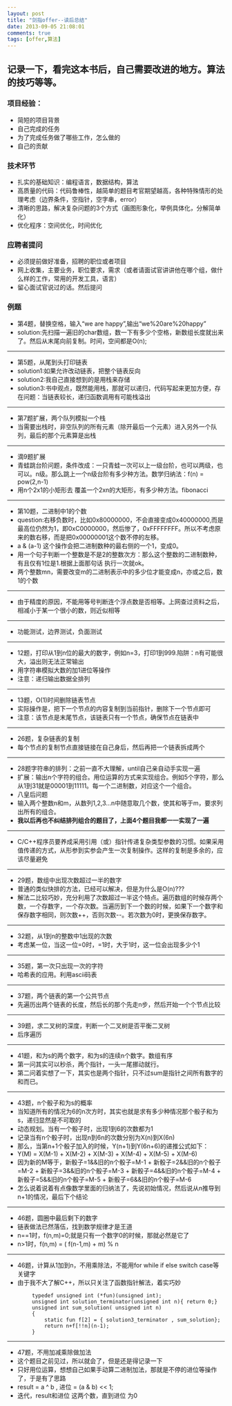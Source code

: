 ```yaml
---
layout: post
title: "剑指offer--读后总结"
date: 2013-09-05 21:08:01
comments: true
tags: [offer,算法]
---
```

## 记录一下，看完这本书后，自己需要改进的地方。算法的技巧等等。
### 项目经验：
 * 简短的项目背景
 * 自己完成的任务
 * 为了完成任务做了哪些工作，怎么做的
 * 自己的贡献
 
### 技术环节
 * 扎实的基础知识：编程语言，数据结构，算法
 * 高质量的代码：代码鲁棒性，越简单的题目考官期望越高，各种特殊情形的处理考虑（边界条件，空指针，空字串，error）
 * 清晰的思路，解决复杂问题的3个方式（画图形象化，举例具体化，分解简单化）
 * 优化程序：空间优化，时间优化

### 应聘者提问
 * 必须提前做好准备，招聘的职位或者项目
 * 网上收集，主要业务，职位要求，需求（或者请面试官讲讲他在哪个组，做什么样的工作，常用的开发工具，语言）
 * 留心面试官说过的话。然后提问

### 例题
 * 第4题，替换空格，输入“we are happy”,输出“we%20are%20happy”
 * solution:先扫描一遍旧的char数组，数一下有多少个空格，新数组长度就出来了。然后从末尾向前复制。时间，空间都是O(n);
 <!--more-->
 ---
 
 * 第5题，从尾到头打印链表
 * solution1:如果允许改动链表，把整个链表反向
 * solution2:我自己直接想到的是用栈来存储
 * solution3:书中观点，既然能用栈，那就可以递归，代码写起来更加方便，存在问题：当链表较长，递归函数调用有可能栈溢出
 
 ---
 
 * 第7题扩展，两个队列模拟一个栈
 * 当需要出栈时，非空队列的所有元素（除开最后一个元素）进入另外一个队列，最后的那个元素算是出栈
 
 ---
 
 * 滴9题扩展
 * 青蛙跳台阶问题，条件改成：一只青蛙一次可以上一级台阶，也可以两级，也可以。n级。那么跳上一个n级台阶有多少种方法。数学归纳法：f(n) = pow(2,n-1)
 * 用n个2x1的小矩形去 覆盖一个2xn的大矩形，有多少种方法。fibonacci
 
 ---
 
 * 第10题，二进制中1的个数
 * question:右移负数时，比如0x80000000，不会直接变成0x40000000,而是最高位仍然为1，即0xC0000000，然后惨了，0xFFFFFFFF。所以不考虑原来的数右移，而是把0x00000001这个数不停的左移。
 * a & (a-1) 这个操作会把二进制数种的最右侧的一个1，变成0。
 * 用一个句子判断一个整数是不是2的整数次方：那么这个整数的二进制数种，有且仅有1位是1.根据上面那句话 执行一次就ok。
 * 两个整数mn，需要改变m的二进制表示中的多少位才能变成n，亦或之后，数1的个数
 
 ---
 
 * 由于精度的原因，不能用等号判断连个浮点数是否相等。上网查过资料之后，相减小于某一个很小的数，则近似相等
 
 ---
 
 * 功能测试，边界测试，负面测试
 
 ---
 
 * 12题，打印从1到n位的最大的数字，例如n=3，打印1到999.陷阱：n有可能很大，溢出则无法正常输出
 * 用字符串模拟大数的加1进位等操作
 * 注意：递归输出数据全排列
 
 ---
 
 * 13题，O(1)时间删除链表节点
 * 实际操作是，把下一个节点的内容复制到当前指针，删除下一个节点即可
 * 注意：该节点是末尾节点，该链表只有一个节点，确保节点在链表中
 
 ---
 
 * 26题，复杂链表的复制
 * 每个节点的复制节点直接链接在自己身后，然后再把一个链表拆成两个
 
 ---
 
 * 28题字符串的排列：之前一直不大理解，until自己亲自动手实现一遍
 * 扩展：输出n个字符的组合。用位运算的方式来实现组合。例如5个字符，那么从1到31就是00001到11111。每一个二进制数，对应这个一个组合。
 * 八皇后问题
 * 输入两个整数n和m，从数列1,2,3...n中随意取几个数，使其和等于m，要求列出所有的组合。
 * **我以后再也不纠结排列组合的题目了，上面4个题目我都一一实现了一遍**
 
 ---
 
 * C/C++程序员要养成采用引用（或）指针传递复杂类型参数的习惯。如果采用值传递的方式，从形参到实参会产生一次复制操作。这样的复制是多余的，应该尽量避免
 
 ---
 
 * 29题，数组中出现次数超过一半的数字
 * 普通的类似快排的方法，已经可以解决，但是为什么是O(n)???
 * 解法二比较巧妙，充分利用了次数超过一半这个特点。遍历数组的时候存两个数，一个存数字，一个存次数。当遍历到下一个数的时候，如果下一个数字和保存数字相同，则次数++，否则次数--。若次数为0时，更换保存数字。
 
 ---
 
 * 32题，从1到n的整数中1出现的次数
 * 考虑某一位，当这一位=0时，=1时，大于1时，这一位会出现多少个1
 
 ---
 
 * 35题，第一次只出现一次的字符
 * 哈希表的应用。利用ascii码表
 
 ---
 
 * 37题，两个链表的第一个公共节点
 * 先遍历出两个链表的长度，然后长的那个先走n步，然后开始一个个节点比较
 
 ---
 
 * 39题，求二叉树的深度，判断一个二叉树是否平衡二叉树
 * 后序遍历
 
 ---
 
 * 41题，和为s的两个数字，和为s的连续n个数字。数组有序
 * 第一问其实可以秒杀，两个指针，一头一尾挪动就行。
 * 第二问着实想了一下，其实也是两个指针，只不过sum是指针之间所有数字的和而已。
 
 ---
 
 * 43题，n个骰子和为s的概率
 * 当知道所有的情况为6的n次方时，其实也就是求有多少种情况那个骰子和为s，递归显然是不可取的
 * 动态规划。当有一个骰子时，出现1到6的次数都为1
 * 记录当有n个骰子时，出现n到6n的次数分别为X(n)到X(6n)
 * 那么，当第n+1个骰子加入的时候，Y(n+1)到Y(6n+6)的递推公式如下：
 * Y(M) = X(M-1) + X(M-2) + X(M-3) + X(M-4) + X(M-5) + X(M-6)
 * 因为新的M等于，新骰子=1&&旧的n个骰子=M-1 + 新骰子=2&&旧的n个骰子=M-2 + 新骰子=3&&旧的n个骰子=M-3 + 新骰子=4&&旧的n个骰子=M-4 + 新骰子=5&&旧的n个骰子=M-5 + 新骰子=6&&旧的n个骰子=M-6
 * 怎么说着说着有点像数学里面的归纳法了，先说初始情况，然后说从n推导到n+1的情况，最后下个结论
 
 ---
 
 * 46题，圆圈中最后剩下的数字
 * 链表做法已然落伍，找到数学规律才是王道
 * n==1时，f(n,m)=0;就是只有一个数字0的时候，那就必然是它了
 * n>1时，f(n,m) = ( f(n-1,m) + m) % n
 
 ---
 
 * 46题，计算从1加到n，不用乘除法，不能用for while if else switch case等关键字
 * 由于我不大了解C++，所以只关注了函数指针解法，着实巧妙
```
		typedef unsigned int (*fun)(unsigned int);
		unsigned int solution_terminator(unsigned int n){ return 0;}
		unsigned int sum_solution( unsigned int n)
		{
			static fun f[2] = { solution3_terminator , sum_solution};
			return n+f[!!n](n-1);
		}
```
 ---
 
 * 47题，不用加减乘除做加法
 * 这个题目之前见过，所以就会了，但是还是得记录一下
 * 只好用位运算，想想自己如果手动算二进制加法，那就是不停的进位等操作了，于是有了思路
 * result = a ^ b , 进位 = (a & b) << 1;
 * 迭代，result和进位 这两个数，直到进位 为0